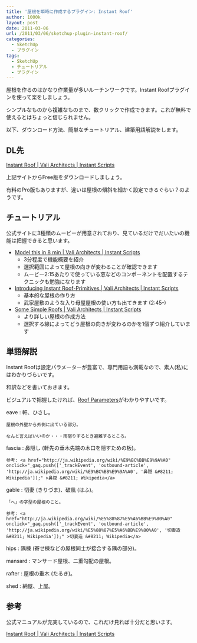 ```yaml
---
title: '屋根を瞬時に作成するプラグイン: Instant Roof'
author: 1000k
layout: post
date: 2011-03-06
url: /2011/03/06/sketchup-plugin-instant-roof/
categories:
  - SketchUp
  - プラグイン
tags:
  - SketchUp
  - チュートリアル
  - プラグイン
---
```

屋根を作るのはかなり作業量が多いルーチンワークです。Instant Roofプラグインを使って楽をしましょう。

シンプルなものから複雑なものまで、数クリックで作成できます。これが無料で使えるとはちょっと信じられません。

以下、ダウンロード方法、簡単なチュートリアル、建築用語解説をします。

<!--more-->

## DL先

<a href="http://www.valiarchitects.com/system/files/programs/suscripts/InstantRoof.rbs?download=1" onclick="_gaq.push(['_trackEvent', 'outbound-article', 'http://www.valiarchitects.com/system/files/programs/suscripts/InstantRoof.rbs?download=1', 'Instant Roof | Vali Architects | Instant Scripts']);" >Instant Roof | Vali Architects | Instant Scripts</a>

上記サイトからFree版をダウンロードしましょう。

有料のPro版もありますが、違いは屋根の傾斜を細かく設定できるぐらい？のようです。

## チュートリアル

公式サイトに3種類のムービーが用意されており、見ているだけでだいたいの機能は把握できると思います。

  * <a href="http://www.valiarchitects.com/tutorials/model-8-min" onclick="_gaq.push(['_trackEvent', 'outbound-article', 'http://www.valiarchitects.com/tutorials/model-8-min', 'Model this in 8 min | Vali Architects | Instant Scripts']);" >Model this in 8 min | Vali Architects | Instant Scripts</a> 
      * 3分程度で機能概要を紹介
      * 選択範囲によって屋根の向きが変わることが確認できます
      * ムービー2:15あたりで使っている窓などのコンポーネントを配置するテクニックも勉強になります
  * <a href="http://www.valiarchitects.com/tutorials/introducing-instant-roof-primitives" onclick="_gaq.push(['_trackEvent', 'outbound-article', 'http://www.valiarchitects.com/tutorials/introducing-instant-roof-primitives', 'Introducing Instant Roof-Primitives | Vali Architects | Instant Scripts']);" >Introducing Instant Roof-Primitives | Vali Architects | Instant Scripts</a> 
      * 基本的な屋根の作り方
      * 武家屋敷のような入り母屋屋根の使い方も出てきます (2:45-)
  * <a href="http://www.valiarchitects.com/tutorials/some-simple-roofs" onclick="_gaq.push(['_trackEvent', 'outbound-article', 'http://www.valiarchitects.com/tutorials/some-simple-roofs', 'Some Simple Roofs | Vali Architects | Instant Scripts']);" >Some Simple Roofs | Vali Architects | Instant Scripts</a> 
      * より詳しい屋根の作成方法
      * 選択する線によってどう屋根の向きが変わるのかを1個ずつ紹介しています

## 単語解説

Instant Roofは設定パラメーターが豊富で、専門用語も満載なので、素人(私)にはわかりづらいです。
  
和訳などを書いておきます。

ビジュアルで把握したければ、<a href="http://www.valiarchitects.com/sites/default/files/tutorials/pdf/Roof-parameters.pdf" onclick="_gaq.push(['_trackEvent','download','http://www.valiarchitects.com/sites/default/files/tutorials/pdf/Roof-parameters.pdf']);" >Roof Parameters</a>がわかりやすいです。

eave
:   軒、ひさし。
  
    屋根の外壁から外側に出ている部分。
  
    なんと言えばいいのか・・・雨宿りするとき避難するところ。

fascia
:   鼻隠し (軒先の垂木先端の木口を隠すための板)。
  
    参考: <a href="http://ja.wikipedia.org/wiki/%E9%BC%BB%E9%9A%A0" onclick="_gaq.push(['_trackEvent', 'outbound-article', 'http://ja.wikipedia.org/wiki/%E9%BC%BB%E9%9A%A0', '鼻隠 &#8211; Wikipedia']);" >鼻隠 &#8211; Wikipedia</a>

gable
:   切妻 (きりづま)、破風 (はふ)。
  
    「へ」の字型の屋根のこと。
  
    参考: <a href="http://ja.wikipedia.org/wiki/%E5%88%87%E5%A6%BB%E9%80%A0" onclick="_gaq.push(['_trackEvent', 'outbound-article', 'http://ja.wikipedia.org/wiki/%E5%88%87%E5%A6%BB%E9%80%A0', '切妻造 &#8211; Wikipedia']);" >切妻造 &#8211; Wikipedia</a>

hips
:   隅棟 (寄せ棟などの屋根同士が接合する隅の部分)。

mansard
:   マンサード屋根、二重勾配の屋根。

rafter
:   屋根の垂木 (たるき)。

shed
:   納屋、上屋。

## 参考

公式マニュアルが充実しているので、これだけ見れば十分だと思います。

<a href="http://www.valiarchitects.com/sketchup_scripts/instant-roof" onclick="_gaq.push(['_trackEvent', 'outbound-article', 'http://www.valiarchitects.com/sketchup_scripts/instant-roof', 'Instant Roof | Vali Architects | Instant Scripts']);" >Instant Roof | Vali Architects | Instant Scripts</a>